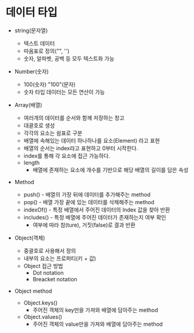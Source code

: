 # 데이터 타입
- string(문자열)
    - 텍스트 데이터
    - 따옴표로 정의("", '')
    - 숫자, 알파벳, 공백 등 모두 텍스트화 가능

- Number(숫자)
    - 100(숫자) "100"(문자)
    - 숫자 타입 데이터는 모든 연산이 가능

- Array(배열)
    - 여러개의 데이터를 순서와 함께 저장하는 창고
    - 대괄호로 생성
    - 각각의 요소는 쉼표로 구분
    - 배열에 속해있는 데이터 하나하나를 요소(Element) 라고 표현
    - 배열의 순서는 index라고 표현하고 0부터 시작한다.
    - index를 통해 각 요소에 접근 가능하다.
    - length
        - 배열에 존재하는 요소에 개수를 기반으로 해당 배열의 길이를 담은 속성

- Method
    - push() - 배열의 가장 뒤에 데이터를 추가해주는 method
    - pop() - 배열 가장 끝에 있는 데이터를 삭제해주는 method
    - indexOf() - 특정 배열에서 주어진 데이터의 Index 값을 찾아 반환
    - includes() - 특정 배열에 주어진 데이터가 존재하는지 여부 확인
        - 여부에 따라 참(ture), 거짓(false)로 결과 반환

- Object(객체)
    - 중괄호로 사용해서 정의
    - 내부의 요소는 프로퍼티(키 + 값)
    - Object 접근 방법
        - Dot notation
        - Breacket notation
    
- Object method
    - Object.keys()
        - 주어진 객체의 key만을 가져와 배열에 담아주는 method
    - Object.values()
        - 주어진 객체의 value만을 가져와 배열에 담아주는 method


